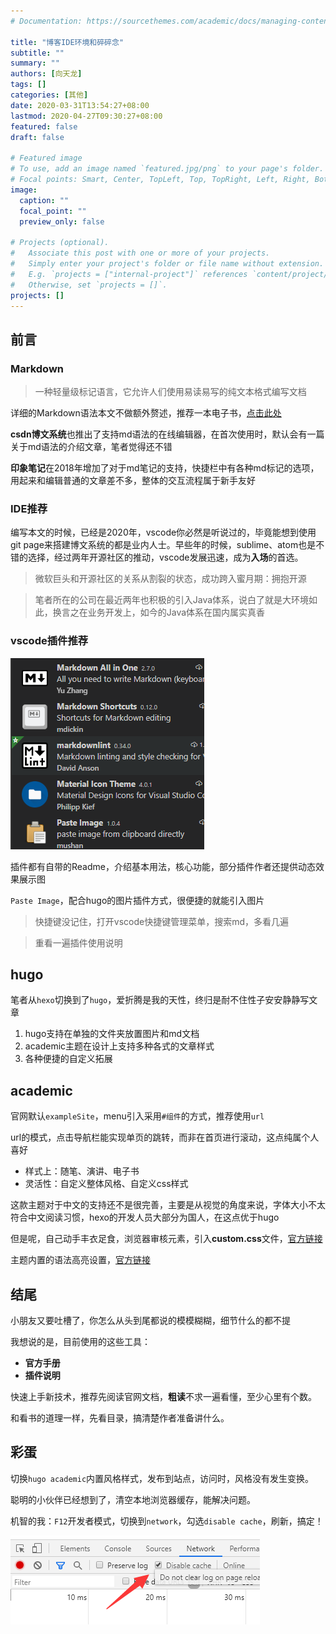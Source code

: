 ```yaml
---
# Documentation: https://sourcethemes.com/academic/docs/managing-content/

title: "博客IDE环境和碎碎念"
subtitle: ""
summary: ""
authors: [向天龙]
tags: []
categories: [其他]
date: 2020-03-31T13:54:27+08:00
lastmod: 2020-04-27T09:30:27+08:00
featured: false
draft: false

# Featured image
# To use, add an image named `featured.jpg/png` to your page's folder.
# Focal points: Smart, Center, TopLeft, Top, TopRight, Left, Right, BottomLeft, Bottom, BottomRight.
image:
  caption: ""
  focal_point: ""
  preview_only: false

# Projects (optional).
#   Associate this post with one or more of your projects.
#   Simply enter your project's folder or file name without extension.
#   E.g. `projects = ["internal-project"]` references `content/project/deep-learning/index.md`.
#   Otherwise, set `projects = []`.
projects: []
---
```


## 前言

### Markdown

> 一种轻量级标记语言，它允许人们使用易读易写的纯文本格式编写文档

详细的Markdown语法本文不做额外赘述，推荐一本电子书，[点击此处](https://markdown-zh.readthedocs.io/en/latest/)

**csdn博文系统**也推出了支持md语法的在线编辑器，在首次使用时，默认会有一篇关于md语法的介绍文章，笔者觉得还不错

**印象笔记**在2018年增加了对于md笔记的支持，快捷栏中有各种md标记的选项，用起来和编辑普通的文章差不多，整体的交互流程属于新手友好

### IDE推荐

编写本文的时候，已经是2020年，vscode你必然是听说过的，毕竟能想到使用git page来搭建博文系统的都是业内人士。早些年的时候，sublime、atom也是不错的选择，经过两年开源社区的推动，vscode发展迅速，成为**入场**的首选。

> 微软巨头和开源社区的关系从割裂的状态，成功跨入蜜月期：拥抱开源

> 笔者所在的公司在最近两年也积极的引入Java体系，说白了就是大环境如此，换言之在业务开发上，如今的Java体系在国内属实真香

### vscode插件推荐

![插件清单](2020-03-31-14-07-17.png)

插件都有自带的Readme，介绍基本用法，核心功能，部分插件作者还提供动态效果展示图

`Paste Image`，配合hugo的图片插件方式，很便捷的就能引入图片

> 快捷键没记住，打开vscode快捷键管理菜单，搜索md，多看几遍

> 重看一遍插件使用说明

## hugo

笔者从`hexo`切换到了`hugo`，爱折腾是我的天性，终归是耐不住性子安安静静写文章

1. hugo支持在单独的文件夹放置图片和md文档
2. academic主题在设计上支持多种各式的文章样式
3. 各种便捷的自定义拓展

## academic

官网默认`exampleSite`，menu引入采用`#组件`的方式，推荐使用`url`

url的模式，点击导航栏能实现单页的跳转，而非在首页进行滚动，这点纯属个人喜好

- 样式上：随笔、演讲、电子书
- 灵活性：自定义整体风格、自定义css样式

这款主题对于中文的支持还不是很完善，主要是从视觉的角度来说，字体大小不太符合中文阅读习惯，hexo的开发人员大部分为国人，在这点优于hugo

但是呢，自己动手丰衣足食，浏览器审核元素，引入**custom.css**文件，[官方链接](https://sourcethemes.com/academic/docs/customization/)

主题内置的语法高亮设置，[官方链接](https://sourcethemes.com/academic/docs/writing-markdown-latex/#highlighting-options.)

## 结尾

小朋友又要吐槽了，你怎么从头到尾都说的模模糊糊，细节什么的都不提

我想说的是，目前使用的这些工具：

- **官方手册**
- **插件说明**

快速上手新技术，推荐先阅读官网文档，**粗读**不求一遍看懂，至少心里有个数。

和看书的道理一样，先看目录，搞清楚作者准备讲什么。

## 彩蛋

切换`hugo academic`内置风格样式，发布到站点，访问时，风格没有发生变换。

聪明的小伙伴已经想到了，清空本地浏览器缓存，能解决问题。

机智的我：`F12`开发者模式，切换到`network`，勾选`disable cache`，刷新，搞定！

![network](2020-03-31-14-27-15.png)
